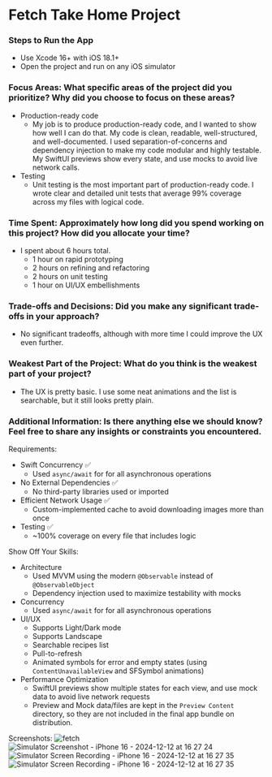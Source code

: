 # Fetch Take Home Project

### Steps to Run the App

- Use Xcode 16+ with iOS 18.1+
- Open the project and run on any iOS simulator

### Focus Areas: What specific areas of the project did you prioritize? Why did you choose to focus on these areas?

- Production-ready code
  - My job is to produce production-ready code, and I wanted to show how well I can do that. My code is clean, readable, well-structured, and well-documented. I used separation-of-concerns and dependency injection to make my code modular and highly testable. My SwiftUI previews show every state, and use mocks to avoid live network calls.
- Testing
  - Unit testing is the most important part of production-ready code. I wrote clear and detailed unit tests that average 99% coverage across my files with logical code.

### Time Spent: Approximately how long did you spend working on this project? How did you allocate your time?

- I spent about 6 hours total.
  - 1 hour on rapid prototyping
  - 2 hours on refining and refactoring
  - 2 hours on unit testing
  - 1 hour on UI/UX embellishments 

### Trade-offs and Decisions: Did you make any significant trade-offs in your approach?

- No significant tradeoffs, although with more time I could improve the UX even further.

### Weakest Part of the Project: What do you think is the weakest part of your project?

- The UX is pretty basic. I use some neat animations and the list is searchable, but it still looks pretty plain.

### Additional Information: Is there anything else we should know? Feel free to share any insights or constraints you encountered.

Requirements:

- Swift Concurrency ✅ 
  - Used `async/await` for for all asynchronous operations
- No External Dependencies ✅ 
  - No third-party libraries used or imported
- Efficient Network Usage ✅ 
  - Custom-implemented cache to avoid downloading images more than once
- Testing ✅ 
  - ~100% coverage on every file that includes logic

Show Off Your Skills:
- Architecture
  - Used MVVM using the modern `@Observable` instead of `@ObservableObject`
  - Dependency injection used to maximize testability with mocks
- Concurrency
  - Used `async/await` for for all asynchronous operations
- UI/UX
  - Supports Light/Dark mode
  - Supports Landscape
  - Searchable recipes list
  - Pull-to-refresh
  - Animated symbols for error and empty states (using `ContentUnavailableView` and SFSymbol animations)
- Performance Optimization
  - SwiftUI previews show multiple states for each view, and use mock data to avoid live network requests
  - Preview and Mock data/files are kept in the `Preview Content` directory, so they are not included in the final app bundle on distribution. 

Screenshots:
![fetch](https://github.com/user-attachments/assets/e15c035a-bee0-48b0-85f7-9df417378575)
![Simulator Screenshot - iPhone 16 - 2024-12-12 at 16 27 24](https://github.com/user-attachments/assets/0e41bb69-ee07-47b4-88d6-7bbeedb0dc26)
![Simulator Screen Recording - iPhone 16 - 2024-12-12 at 16 27 35](https://github.com/user-attachments/assets/53271e60-be35-4ce4-8af2-4bbf611d31bf)
![Simulator Screen Recording - iPhone 16 - 2024-12-12 at 16 27 35](https://github.com/user-attachments/assets/fecf7fab-bee5-4601-aa6e-e9cfd11b285a)



